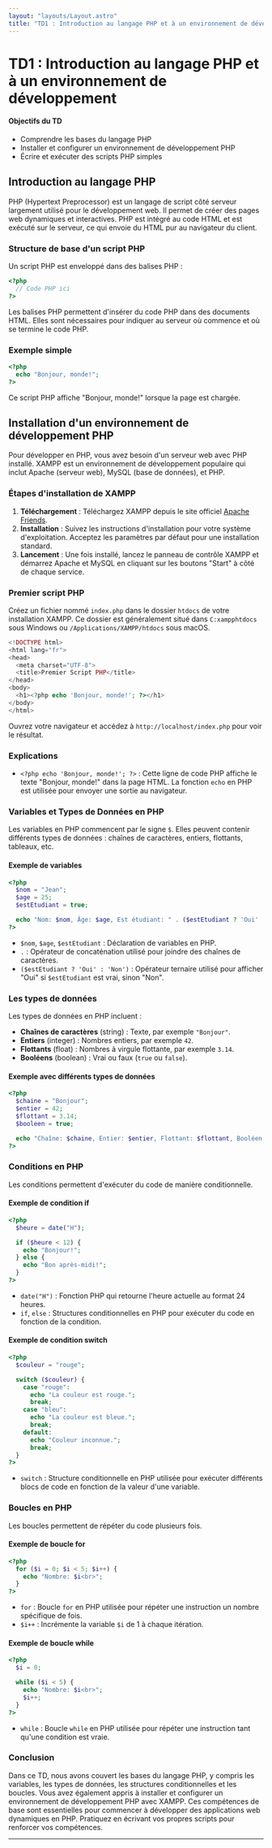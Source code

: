 ```yaml
---
layout: "layouts/Layout.astro"
title: "TD1 : Introduction au langage PHP et à un environnement de développement"
---
```


# TD1 : Introduction au langage PHP et à un environnement de développement

#### Objectifs du TD

- Comprendre les bases du langage PHP
- Installer et configurer un environnement de développement PHP
- Écrire et exécuter des scripts PHP simples

## Introduction au langage PHP

PHP (Hypertext Preprocessor) est un langage de script côté serveur largement utilisé pour le développement web. Il permet de créer des pages web dynamiques et interactives. PHP est intégré au code HTML et est exécuté sur le serveur, ce qui envoie du HTML pur au navigateur du client.

### Structure de base d'un script PHP

Un script PHP est enveloppé dans des balises PHP :

```php
<?php
  // Code PHP ici
?>
```

Les balises PHP permettent d'insérer du code PHP dans des documents HTML. Elles sont nécessaires pour indiquer au serveur où commence et où se termine le code PHP.

### Exemple simple

```php
<?php
  echo "Bonjour, monde!";
?>
```

Ce script PHP affiche "Bonjour, monde!" lorsque la page est chargée.

## Installation d'un environnement de développement PHP

Pour développer en PHP, vous avez besoin d'un serveur web avec PHP installé. XAMPP est un environnement de développement populaire qui inclut Apache (serveur web), MySQL (base de données), et PHP.

### Étapes d'installation de XAMPP

1. **Téléchargement** : Téléchargez XAMPP depuis le site officiel [Apache Friends](https://www.apachefriends.org/index.html).
2. **Installation** : Suivez les instructions d'installation pour votre système d'exploitation. Acceptez les paramètres par défaut pour une installation standard.
3. **Lancement** : Une fois installé, lancez le panneau de contrôle XAMPP et démarrez Apache et MySQL en cliquant sur les boutons "Start" à côté de chaque service.

### Premier script PHP

Créez un fichier nommé `index.php` dans le dossier `htdocs` de votre installation XAMPP. Ce dossier est généralement situé dans `C:xampphtdocs` sous Windows ou `/Applications/XAMPP/htdocs` sous macOS.

```php
<!DOCTYPE html>
<html lang="fr">
<head>
  <meta charset="UTF-8">
  <title>Premier Script PHP</title>
</head>
<body>
  <h1><?php echo 'Bonjour, monde!'; ?></h1>
</body>
</html>
```

Ouvrez votre navigateur et accédez à `http://localhost/index.php` pour voir le résultat.

### Explications

- `<?php echo 'Bonjour, monde!'; ?>` : Cette ligne de code PHP affiche le texte "Bonjour, monde!" dans la page HTML. La fonction `echo` en PHP est utilisée pour envoyer une sortie au navigateur.

### Variables et Types de Données en PHP

Les variables en PHP commencent par le signe `$`. Elles peuvent contenir différents types de données : chaînes de caractères, entiers, flottants, tableaux, etc.

#### Exemple de variables

```php
<?php
  $nom = "Jean";
  $age = 25;
  $estEtudiant = true;

  echo "Nom: $nom, Âge: $age, Est étudiant: " . ($estEtudiant ? 'Oui' : 'Non');
?>
```

- `$nom`, `$age`, `$estEtudiant` : Déclaration de variables en PHP.
- `.` : Opérateur de concaténation utilisé pour joindre des chaînes de caractères.
- `($estEtudiant ? 'Oui' : 'Non')` : Opérateur ternaire utilisé pour afficher "Oui" si `$estEtudiant` est vrai, sinon "Non".

### Les types de données

Les types de données en PHP incluent :

- **Chaînes de caractères** (string) : Texte, par exemple `"Bonjour"`.
- **Entiers** (integer) : Nombres entiers, par exemple `42`.
- **Flottants** (float) : Nombres à virgule flottante, par exemple `3.14`.
- **Booléens** (boolean) : Vrai ou faux (`true` ou `false`).

#### Exemple avec différents types de données

```php
<?php
  $chaine = "Bonjour";
  $entier = 42;
  $flottant = 3.14;
  $booleen = true;

  echo "Chaîne: $chaine, Entier: $entier, Flottant: $flottant, Booléen: " . ($booleen ? 'Vrai' : 'Faux');
?>
```

### Conditions en PHP

Les conditions permettent d'exécuter du code de manière conditionnelle.

#### Exemple de condition if

```php
<?php
  $heure = date("H");

  if ($heure < 12) {
    echo "Bonjour!";
  } else {
    echo "Bon après-midi!";
  }
?>
```

- `date("H")` : Fonction PHP qui retourne l'heure actuelle au format 24 heures.
- `if`, `else` : Structures conditionnelles en PHP pour exécuter du code en fonction de la condition.

#### Exemple de condition switch

```php
<?php
  $couleur = "rouge";

  switch ($couleur) {
    case "rouge":
      echo "La couleur est rouge.";
      break;
    case "bleu":
      echo "La couleur est bleue.";
      break;
    default:
      echo "Couleur inconnue.";
      break;
  }
?>
```

- `switch` : Structure conditionnelle en PHP utilisée pour exécuter différents blocs de code en fonction de la valeur d'une variable.

### Boucles en PHP

Les boucles permettent de répéter du code plusieurs fois.

#### Exemple de boucle for

```php
<?php
  for ($i = 0; $i < 5; $i++) {
    echo "Nombre: $i<br>";
  }
?>
```

- `for` : Boucle `for` en PHP utilisée pour répéter une instruction un nombre spécifique de fois.
- `$i++` : Incrémente la variable `$i` de 1 à chaque itération.

#### Exemple de boucle while

```php
<?php
  $i = 0;

  while ($i < 5) {
    echo "Nombre: $i<br>";
    $i++;
  }
?>
```

- `while` : Boucle `while` en PHP utilisée pour répéter une instruction tant qu'une condition est vraie.

### Conclusion

Dans ce TD, nous avons couvert les bases du langage PHP, y compris les variables, les types de données, les structures conditionnelles et les boucles. Vous avez également appris à installer et configurer un environnement de développement PHP avec XAMPP. Ces compétences de base sont essentielles pour commencer à développer des applications web dynamiques en PHP. Pratiquez en écrivant vos propres scripts pour renforcer vos compétences.

---

